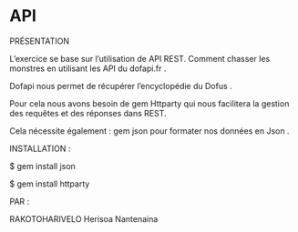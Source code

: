 # API
PRÉSENTATION

L’exercice se base sur l’utilisation de API REST. Comment chasser les monstres en utilisant les API du dofapi.fr .

Dofapi nous permet de récupérer l’encyclopédie du Dofus .

Pour cela nous avons besoin de gem Httparty qui nous facilitera la gestion des requêtes et des réponses dans REST.

Cela nécessite également : gem json pour formater nos données en Json .

INSTALLATION :

$ gem install json

$ gem install httparty

PAR :

RAKOTOHARIVELO Herisoa Nantenaina


